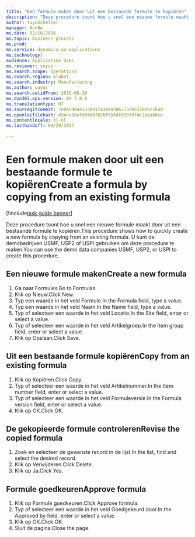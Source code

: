 ```yaml
--- 
title: "Een formule maken door uit een bestaande formule te kopiëren"
description: "Deze procedure toont hoe u snel een nieuwe formule maakt door uit een bestaande formule te kopiëren."
author: YuyuScheller
manager: AnnBe
ms.date: 02/16/2016
ms.topic: business-process
ms.prod: 
ms.service: dynamics-ax-applications
ms.technology: 
audience: Application User
ms.reviewer: yuyus
ms.search.scope: Operations
ms.search.region: Global
ms.search.industry: Manufacturing
ms.author: yuyus
ms.search.validFrom: 2016-06-30
ms.dyn365.ops.version: AX 7.0.0
ms.translationtype: HT
ms.sourcegitcommit: 7e0a5d044133b917a3eb9386773205218e5c1b40
ms.openlocfilehash: d34ca5befd04b0f82bf9564fd3976f4c2daab0ce
ms.contentlocale: nl-nl
ms.lasthandoff: 09/29/2017

---
```

# <a name="create-a-formula-by-copying-from-an-existing-formula"></a><span data-ttu-id="d84e6-103">Een formule maken door uit een bestaande formule te kopiëren</span><span class="sxs-lookup"><span data-stu-id="d84e6-103">Create a formula by copying from an existing formula</span></span>

[!include[task guide banner](../../includes/task-guide-banner.md)]

<span data-ttu-id="d84e6-104">Deze procedure toont hoe u snel een nieuwe formule maakt door uit een bestaande formule te kopiëren.</span><span class="sxs-lookup"><span data-stu-id="d84e6-104">This procedure shows how to quickly create a new formula by copying from an existing formula.</span></span> <span data-ttu-id="d84e6-105">U kunt de demobedrijven USMF, USP2 of USPI gebruiken om deze procedure te maken.</span><span class="sxs-lookup"><span data-stu-id="d84e6-105">You can use the demo data companies USMF, USP2, or USPI to create this procedure.</span></span>


## <a name="create-a-new-formula"></a><span data-ttu-id="d84e6-106">Een nieuwe formule maken</span><span class="sxs-lookup"><span data-stu-id="d84e6-106">Create a new formula</span></span>
1. <span data-ttu-id="d84e6-107">Ga naar Formules.</span><span class="sxs-lookup"><span data-stu-id="d84e6-107">Go to Formulas.</span></span>
2. <span data-ttu-id="d84e6-108">Klik op Nieuw.</span><span class="sxs-lookup"><span data-stu-id="d84e6-108">Click New.</span></span>
3. <span data-ttu-id="d84e6-109">Typ een waarde in het veld Formule.</span><span class="sxs-lookup"><span data-stu-id="d84e6-109">In the Formula field, type a value.</span></span>
4. <span data-ttu-id="d84e6-110">Typ een waarde in het veld Naam.</span><span class="sxs-lookup"><span data-stu-id="d84e6-110">In the Name field, type a value.</span></span>
5. <span data-ttu-id="d84e6-111">Typ of selecteer een waarde in het veld Locatie.</span><span class="sxs-lookup"><span data-stu-id="d84e6-111">In the Site field, enter or select a value.</span></span>
6. <span data-ttu-id="d84e6-112">Typ of selecteer een waarde in het veld Artikelgroep.</span><span class="sxs-lookup"><span data-stu-id="d84e6-112">In the Item group field, enter or select a value.</span></span>
7. <span data-ttu-id="d84e6-113">Klik op Opslaan.</span><span class="sxs-lookup"><span data-stu-id="d84e6-113">Click Save.</span></span>

## <a name="copy-from-an-existing-formula"></a><span data-ttu-id="d84e6-114">Uit een bestaande formule kopiëren</span><span class="sxs-lookup"><span data-stu-id="d84e6-114">Copy from an existing formula</span></span>
1. <span data-ttu-id="d84e6-115">Klik op Kopiëren.</span><span class="sxs-lookup"><span data-stu-id="d84e6-115">Click Copy.</span></span>
2. <span data-ttu-id="d84e6-116">Typ of selecteer een waarde in het veld Artikelnummer.</span><span class="sxs-lookup"><span data-stu-id="d84e6-116">In the Item number field, enter or select a value.</span></span>
3. <span data-ttu-id="d84e6-117">Typ of selecteer een waarde in het veld Formuleversie.</span><span class="sxs-lookup"><span data-stu-id="d84e6-117">In the Formula version field, enter or select a value.</span></span>
4. <span data-ttu-id="d84e6-118">Klik op OK.</span><span class="sxs-lookup"><span data-stu-id="d84e6-118">Click OK.</span></span>

## <a name="revise-the-copied-formula"></a><span data-ttu-id="d84e6-119">De gekopieerde formule controleren</span><span class="sxs-lookup"><span data-stu-id="d84e6-119">Revise the copied formula</span></span>
1. <span data-ttu-id="d84e6-120">Zoek en selecteer de gewenste record in de lijst.</span><span class="sxs-lookup"><span data-stu-id="d84e6-120">In the list, find and select the desired record.</span></span>
2. <span data-ttu-id="d84e6-121">Klik op Verwijderen.</span><span class="sxs-lookup"><span data-stu-id="d84e6-121">Click Delete.</span></span>
3. <span data-ttu-id="d84e6-122">Klik op Ja.</span><span class="sxs-lookup"><span data-stu-id="d84e6-122">Click Yes.</span></span>

## <a name="approve-formula"></a><span data-ttu-id="d84e6-123">Formule goedkeuren</span><span class="sxs-lookup"><span data-stu-id="d84e6-123">Approve formula</span></span>
1. <span data-ttu-id="d84e6-124">Klik op Formule goedkeuren.</span><span class="sxs-lookup"><span data-stu-id="d84e6-124">Click Approve formula.</span></span>
2. <span data-ttu-id="d84e6-125">Typ of selecteer een waarde in het veld Goedgekeurd door.</span><span class="sxs-lookup"><span data-stu-id="d84e6-125">In the Approved by field, enter or select a value.</span></span>
3. <span data-ttu-id="d84e6-126">Klik op OK.</span><span class="sxs-lookup"><span data-stu-id="d84e6-126">Click OK.</span></span>
4. <span data-ttu-id="d84e6-127">Sluit de pagina.</span><span class="sxs-lookup"><span data-stu-id="d84e6-127">Close the page.</span></span>


